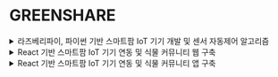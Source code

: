 <h1>GREENSHARE</h1>

<details>
<summary>
  라즈베리파이, 파이썬 기반 스마트팜 IoT 기기 개발 및 센서 자동제어 알고리즘
</summary>

<h3>프로젝트 개요</h3>
<p>라즈베리파이, 파이썬을 이용해 환경을 측정하는 프로젝트 개요는 다음과 같습니다. 관리자는 작물 재배 환경과 적정환경 비교 & 농장 자동화 제공이 IoT 기기를 이용한 최종 목표입니다.</p>

![image](https://github.com/user-attachments/assets/b6c245cb-d9db-444e-9268-400e87562370)
  
![image](https://github.com/user-attachments/assets/e48e0673-be8c-4e07-b619-cc5a07013dda)

![image](https://github.com/user-attachments/assets/0c228050-c7bc-414f-b52b-fe06f47a8d53)



![image](https://github.com/user-attachments/assets/54e38a22-4cef-47b3-b26f-ad69bd754d80)



![image](https://github.com/user-attachments/assets/a33e8591-4bde-4946-951a-b5ea2e307c54)











</details>

<details>
<summary>
  React 기반 스마트팜 IoT 기기 연동 및 식물 커뮤니티 웹 구축
</summary>
   
![image](https://github.com/user-attachments/assets/1a58cb58-3a91-4a25-adfb-cb465391b956)
  
</details>

<details>
<summary>
  React 기반 스마트팜 IoT 기기 연동 및 식물 커뮤니티 앱 구축
</summary>

<h3> 프로젝트 개요</h3>
<p>greenShare 앱의 프로젝트 개요는 다음과 같습니다. 관리자는 작물 재배 환경과 적정환경 비교 & 농장 자동화 제공
일반 사용자는 노하우를 공유하고 소통을 통해 작물을 키울때 드는 불편함 해소하는 앱 커뮤니티를 만드는 것이 목표입니다.</p>
<div> </div>
<div> </div>
<div><p></p> </div>


![image](https://github.com/user-attachments/assets/ad56df06-4e94-4876-b1fa-0ead7e093ade)



</details>


